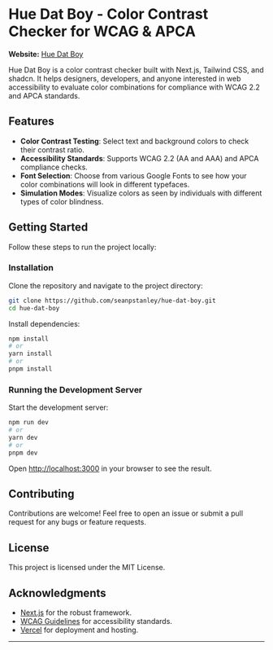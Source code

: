 # Hue Dat Boy - Color Contrast Checker for WCAG & APCA

**Website:** [Hue Dat Boy](https://huedatboy.com/)

Hue Dat Boy is a color contrast checker built with Next.js, Tailwind CSS, and shadcn. It helps designers, developers, and anyone interested in web accessibility to evaluate color combinations for compliance with WCAG 2.2 and APCA standards.

## Features

- **Color Contrast Testing**: Select text and background colors to check their contrast ratio.
- **Accessibility Standards**: Supports WCAG 2.2 (AA and AAA) and APCA compliance checks.
- **Font Selection**: Choose from various Google Fonts to see how your color combinations will look in different typefaces.
- **Simulation Modes**: Visualize colors as seen by individuals with different types of color blindness.

## Getting Started

Follow these steps to run the project locally:

### Installation

Clone the repository and navigate to the project directory:
```bash
git clone https://github.com/seanpstanley/hue-dat-boy.git
cd hue-dat-boy
```

Install dependencies:
```bash
npm install
# or
yarn install
# or
pnpm install
```

### Running the Development Server

Start the development server:
```bash
npm run dev
# or
yarn dev
# or
pnpm dev
```

Open [http://localhost:3000](http://localhost:3000) in your browser to see the result.

## Contributing

Contributions are welcome! Feel free to open an issue or submit a pull request for any bugs or feature requests.

## License

This project is licensed under the MIT License.

## Acknowledgments

- [Next.js](https://nextjs.org/) for the robust framework.
- [WCAG Guidelines](https://www.w3.org/WAI/standards-guidelines/wcag/) for accessibility standards.
- [Vercel](https://vercel.com/) for deployment and hosting.

---
